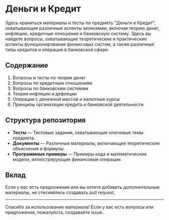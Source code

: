 # Деньги и Кредит

Здесь храниться материалы и тесты по предмету "Деньги и Кредит", охватывающие различные аспекты экономики, включая теорию денег, инфляцию, кредитные отношения и банковскую систему. Здесь вы найдете вопросы, охватывающие теоретические и практические аспекты функционирования финансовых систем, а также различные типы кредитов и операций в банковской сфере.

## Содержание

1. Вопросы и тесты по теории денег
2. Вопросы по кредитным отношениям
3. Вопросы по банковским системам
4. Теория инфляции и дефляции
5. Операции с денежной массой и валютные курсы
6. Принципы организации кредита и банковской деятельности

## Структура репозитория

- **Тесты** — Тестовые задания, охватывающие ключевые темы предмета.
- **Документы** — Различные материалы, включающие теоретические объяснения и формулы.
- **Программные примеры** — Примеры кода и математические модели, иллюстрирующие финансовые операции.

## Вклад

Если у вас есть предложения или вы хотите добавить дополнительные материалы, не стесняйтесь создавать pull request.

---

Спасибо за использование материала! Если у вас есть вопросы или предложения, пожалуйста, создавайте issue.
